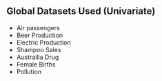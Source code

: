 ## Global Datasets Used (Univariate)
* Air passengers
* Beer Production 
* Electric Production
* Shampoo Sales
* Austrailia Drug
* Female Births 
* Pollution
